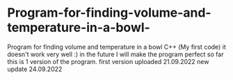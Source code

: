 # Program-for-finding-volume-and-temperature-in-a-bowl-
Program for finding volume and temperature in a bowl С++ (My first code)
it doesn't work very well :)
in the future I will make the program perfect so far this is 1 version of the program.
first version uploaded 21.09.2022
new update 24.09.2022
